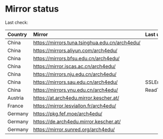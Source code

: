 <script src="./time.js"></script>
# Mirror status
Last check: <script type="text/javascript">localize(1687056917.2898698);</script>

|Country|Mirror|Last update|
|:------|:-----|:----------|
|China|https://mirrors.tuna.tsinghua.edu.cn/arch4edu/|<script type="text/javascript">localize(1687026465);</script>|
|China|https://mirrors.aliyun.com/arch4edu/|<script type="text/javascript">localize(1686983532);</script>|
|China|https://mirrors.bfsu.edu.cn/arch4edu/|<script type="text/javascript">localize(1687026465);</script>|
|China|https://mirror.iscas.ac.cn/arch4edu/|<script type="text/javascript">localize(1687026465);</script>|
|China|https://mirrors.nju.edu.cn/arch4edu/|<script type="text/javascript">localize(1686940574);</script>|
|China|https://mirrors.sau.edu.cn/arch4edu/|SSLError|
|China|https://mirrors.ynu.edu.cn/arch4edu/|ReadTimeout|
|Austria|https://at.arch4edu.mirror.kescher.at/|<script type="text/javascript">localize(1687026465);</script>|
|France|https://mirror.lesviallon.fr/arch4edu/|<script type="text/javascript">localize(1687026465);</script>|
|Germany|https://pkg.fef.moe/arch4edu/|<script type="text/javascript">localize(1687026465);</script>|
|Germany|https://de.arch4edu.mirror.kescher.at/|<script type="text/javascript">localize(1687026465);</script>|
|Germany|https://mirror.sunred.org/arch4edu/|<script type="text/javascript">localize(1687026465);</script>|

<script src="./tablefilter/tablefilter.js"></script>
<script src="./table.js"></script>